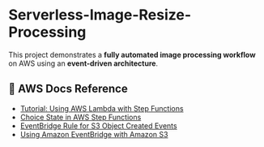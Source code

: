 # Serverless-Image-Resize-Processing

This project demonstrates a **fully automated image processing workflow** on AWS using an **event-driven architecture**.


## 📘 AWS Docs Reference

- [Tutorial: Using AWS Lambda with Step Functions](https://docs.aws.amazon.com/step-functions/latest/dg/tutorial-lambda.html)
- [Choice State in AWS Step Functions](https://docs.aws.amazon.com/step-functions/latest/dg/awl-choice-state.html)
- [EventBridge Rule for S3 Object Created Events](https://docs.aws.amazon.com/AmazonS3/latest/userguide/ev-events.html)
- [Using Amazon EventBridge with Amazon S3](https://docs.aws.amazon.com/AmazonS3/latest/userguide/EventBridge.html)